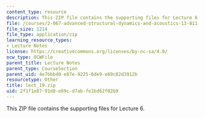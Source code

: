 ```yaml
---
content_type: resource
description: This ZIP file contains the supporting files for Lecture 6.
file: /courses/2-067-advanced-structural-dynamics-and-acoustics-13-811-spring-2004/2f1f1e8791d8e69cd7abfe1bd62f02b9_lect_19.zip
file_size: 1214
file_type: application/zip
learning_resource_types:
- Lecture Notes
license: https://creativecommons.org/licenses/by-nc-sa/4.0/
ocw_type: OCWFile
parent_title: Lecture Notes
parent_type: CourseSection
parent_uid: 4e7bbb40-e87e-9225-6de9-e69c82d3912b
resourcetype: Other
title: lect_19.zip
uid: 2f1f1e87-91d8-e69c-d7ab-fe1bd62f02b9
---
```

This ZIP file contains the supporting files for Lecture 6.